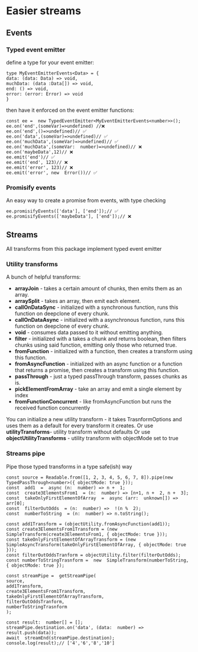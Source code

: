 # Easier streams

## Events
### Typed event emitter
define a type for your event emitter:

```
type MyEventEmitterEvents<Data> = {
data: (data: Data) => void,
muchData: (data :Data[]) => void,
end: () => void,
error: (error: Error) => void
}
```
then have it enforced on the event emitter functions:
```
const ee =  new TypedEventEmitter<MyEventEmitterEvents<number>>();
ee.on('end',(someVar)=>undefined) //❌
ee.on('end',()=>undefined)// ✅
ee.on('data',(someVar)=>undefined)// ✅
ee.on('muchData',(someVar)=>undefined)// ✅
ee.on('muchData',(someVar:  number)=>undefined)// ❌
ee.on('maybeData',12)// ❌
ee.emit('end')// ✅
ee.emit('end', 123)// ❌
ee.emit('error', 123)// ❌
ee.emit('error', new  Error())// ✅
```
### Promisify events
An easy way to create a promise from events, with type checking
```
ee.promisifyEvents(['data'], ['end']);// ✅
ee.promisifyEvents(['maybeData'], ['end']);// ❌
```
## Streams
All transforms from this package implement typed event emitter

### Utility transforms
A bunch of helpful transforms:
- **arrayJoin** - takes a certain amount of chunks, then emits them as an array.
- **arraySplit** - takes an array, then emit each element.
- **callOnDataSync** - initialized with a synchronous function, runs this function on deepclone of every chunk.
- **callOnDataAsync** - initialized with a asynchronous function, runs this function on deepclone of every chunk.
- **void** - consumes data passed to it without emitting anything.
- **filter** - initialized with a takes a chunk and returns boolean, then filters chunks using said function, emitting only those who returned true.
- **fromFunction** - initialized with a function, then creates a transform using this function.
- **fromAsyncFunction** - initialized with an async function or a function that returns a promise, then creates a transform using this function.
- **passThrough** - just a typed passThrough transform, passes chunks as is.
- **pickElementFromArray** - take an array and emit a single element by index
- **fromFunctionConcurrent** - like fromAsyncFunction but runs the received function concurrently

You can initialize a new utility transform - it takes TrasnformOptions and uses them as a default for every transform it creates.
Or use **utilityTransforms**- utility transform without defaults
Or use **objectUtilityTransforms** - utility transform with objectMode set to true

### Streams pipe
Pipe those typed transforms in a type safe(ish) way
```
const source = Readable.from([1, 2, 3, 4, 5, 6, 7, 8]).pipe(new  TypedPassThrough<number>({ objectMode: true }));
const  add1  =  async (n:  number) => n +  1;
const  create3ElementsFrom1  = (n:  number) => [n+1, n +  2, n +  3];
const  takeOnlyFirstElementOfArray  =  async (arr:  unknown[]) => arr[0];
const  filterOutOdds  = (n:  number) =>  !(n %  2);
const  numberToString  = (n:  number) => n.toString();

const add1Transform = (objectUtility.fromAsyncFunction(add1));
const create3ElementsFrom1Transform = (new  SimpleTransform(create3ElementsFrom1, { objectMode: true }));
const takeOnlyFirstElementOfArrayTransform = (new  SimpleAsyncTransform(takeOnlyFirstElementOfArray, { objectMode: true }));
const filterOutOddsTranform = objectUtility.filter(filterOutOdds);
const numberToStringTrasnform =  new  SimpleTransform(numberToString, { objectMode: true });

const streamPipe =  getStreamPipe(
source,
add1Transform,
create3ElementsFrom1Transform,
takeOnlyFirstElementOfArrayTransform,
filterOutOddsTranform,
numberToStringTrasnform
);

const result:  number[] = [];
streamPipe.destination.on('data', (data:  number) => result.push(data));
await  streamEnd(streamPipe.destination);
console.log(result);// ['4','6','8','10']
```
